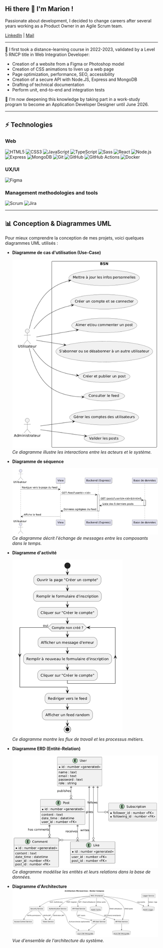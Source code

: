 <!--
**MarionGirard33/MarionGirard33** is a ✨ _special_ ✨ repository because its `README.md` (this file) appears on your GitHub profile.

Here are some ideas to get you started:

- 🔭 I’m currently working on ...
- 🌱 I’m currently learning ...
- 👯 I’m looking to collaborate on ...
- 🤔 I’m looking for help with ...
- 💬 Ask me about ...
- 📫 How to reach me: ...
- 😄 Pronouns: ...
- ⚡ Fun fact: ...
-->

## Hi there 👋 I'm Marion !

Passionate about development, I decided to change careers after several years working as a Product Owner in an Agile Scrum team.

[LinkedIn](https://www.linkedin.com/in/mariongirard33/) | [Mail](marion.girard33@gmail.com)

---

🌟 I first took a distance-learning course in 2022-2023, validated by a Level 5 RNCP title in Web Integration Developer:

- Creation of a website from a Figma or Photoshop model
- Creation of CSS animations to liven up a web page
- Page optimization, performance, SEO, accessibility
- Creation of a secure API with Node.JS, Express and MongoDB
- Drafting of technical documentation
- Perform unit, end-to-end and integration tests

🌱 I'm now deepening this knowledge by taking part in a work-study program to become an Application Developer Designer until June 2026.

---

## ⚡ Technologies

### Web

![HTML5](https://img.shields.io/badge/-HTML5-E34F26?style=flat-square&logo=html5&logoColor=white)
![CSS3](https://img.shields.io/badge/-CSS3-1572B6?style=flat-square&logo=css3&logoColor=white)
![JavaScript](https://img.shields.io/badge/-JavaScript-F7DF1E?style=flat-square&logo=javascript&logoColor=black)
![TypeScript](https://img.shields.io/badge/-TypeScript-007ACC?style=flat-square&logo=typescript&logoColor=white)
![Sass](https://img.shields.io/badge/-Sass-CC6699?style=flat-square&logo=sass&logoColor=white)
![React](https://img.shields.io/badge/-React-61DAFB?style=flat-square&logo=react&logoColor=black)
![Node.js](https://img.shields.io/badge/-Node.js-339933?style=flat-square&logo=node-dot-js&logoColor=white)
![Express](https://img.shields.io/badge/-Express-000000?style=flat-square&logo=express&logoColor=white)
![MongoDB](https://img.shields.io/badge/-MongoDB-47A248?style=flat-square&logo=mongodb&logoColor=white)
![Git](https://img.shields.io/badge/-Git-F05032?style=flat-square&logo=git&logoColor=white)
![GitHub](https://img.shields.io/badge/-GitHub-181717?style=flat-square&logo=github&logoColor=white)
![GitHub Actions](https://img.shields.io/badge/-GitHub%20Actions-2088FF?style=flat-square&logo=github-actions&logoColor=white)
![Docker](https://img.shields.io/badge/-Docker-2496ED?style=flat-square&logo=docker&logoColor=white)

### UX/UI

![Figma](https://img.shields.io/badge/-Figma-F24E1E?style=flat-square&logo=figma&logoColor=white)

### Management methodologies and tools

![Scrum](https://img.shields.io/badge/-Scrum-6DB33F?style=flat-square&logo=scrum&logoColor=white)
![Jira](https://img.shields.io/badge/-Jira-0052CC?style=flat-square&logo=jira&logoColor=white)

---

## 📊 Conception & Diagrammes UML

Pour mieux comprendre la conception de mes projets, voici quelques diagrammes UML utilisés :

- **Diagramme de cas d'utilisation (Use-Case)**

  ![Diagramme de cas d'utilisation](./assets/use-cases_diagram.png)  
  _Ce diagramme illustre les interactions entre les acteurs et le système._

- **Diagramme de séquence**

  ![Diagramme de séquence](./assets/sequential_diagram.png)  
  _Ce diagramme décrit l'échange de messages entre les composants dans le temps._

- **Diagramme d'activité**

  ![Diagramme d'activité](./assets/activity_diagram.png)  
  _Ce diagramme montre les flux de travail et les processus métiers._

- **Diagramme ERD (Entité-Relation)**

  ![Diagramme ERD](./assets/erd_diagram.png)  
  _Ce diagramme modélise les entités et leurs relations dans la base de données._

- **Diagramme d'Architecture**  
  ![Diagramme d'Architecture](./assets/Architecture-Microservices.png)  
  _Vue d'ensemble de l'architecture du système._
